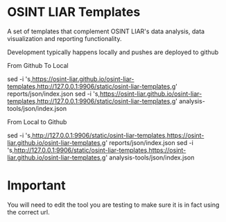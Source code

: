 # OSINT LIAR Templates
A set of templates that complement OSINT LIAR's data analysis, data visualization and reporting functionality. 

Development typically happens locally and pushes are deployed to github

From Github To Local

sed -i 's,https://osint-liar.github.io/osint-liar-templates,http://127.0.0.1:9906/static/osint-liar-templates,g' reports/json/index.json
sed -i 's,https://osint-liar.github.io/osint-liar-templates,http://127.0.0.1:9906/static/osint-liar-templates,g' analysis-tools/json/index.json

From Local to Github

sed -i 's,http://127.0.0.1:9906/static/osint-liar-templates,https://osint-liar.github.io/osint-liar-templates,g' reports/json/index.json
sed -i 's,http://127.0.0.1:9906/static/osint-liar-templates,https://osint-liar.github.io/osint-liar-templates,g' analysis-tools/json/index.json

# Important
You will need to edit the tool you are testing to make sure it is in fact using the correct url. 